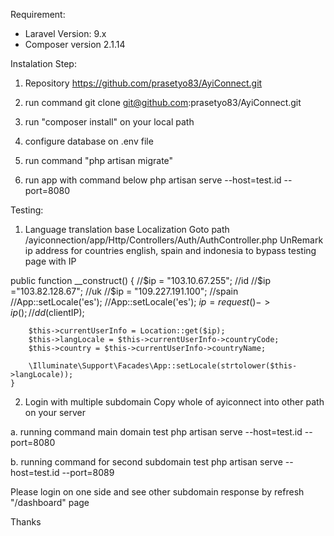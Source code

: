 Requirement:

- Laravel Version: 9.x
- Composer version 2.1.14

Instalation Step:
1. Repository https://github.com/prasetyo83/AyiConnect.git

2. run command 
git clone git@github.com:prasetyo83/AyiConnect.git

3. run "composer install" on your local path

4. configure database on .env file

5. run command "php artisan migrate"

6. run app with command below
php artisan serve --host=test.id --port=8080


Testing:
1. Language translation base Localization
Goto path /ayiconnection/app/Http/Controllers/Auth/AuthController.php
UnRemark ip address for countries english, spain and indonesia to bypass testing page with IP

 public function __construct() {
        //$ip = "103.10.67.255"; //id
        //$ip ="103.82.128.67"; //uk
        //$ip = "109.227.191.100"; //spain
        //App::setLocale('es');
        //App::setLocale('es');
        $ip = request()->ip(); 
        //dd($clientIP);
        
        $this->currentUserInfo = Location::get($ip);
        $this->langLocale = $this->currentUserInfo->countryCode;
        $this->country = $this->currentUserInfo->countryName;
        
        \Illuminate\Support\Facades\App::setLocale(strtolower($this->langLocale));
    }
    
2. Login with multiple subdomain
Copy whole of ayiconnect into other path on your server

a. running command main domain test
php artisan serve --host=test.id --port=8080

b. running command for second subdomain test
php artisan serve --host=test.id --port=8089

Please login on one side and see other subdomain response by refresh "/dashboard" page

Thanks
